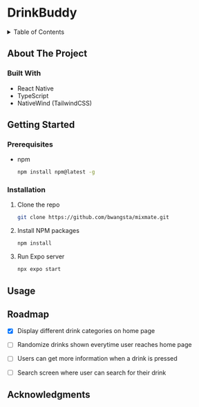 # DrinkBuddy
<!-- TABLE OF CONTENTS -->
<details>
  <summary>Table of Contents</summary>
  <ol>
    <li>
      <a href="#about-the-project">About The Project</a>
      <ul>
        <li><a href="#built-with">Built With</a></li>
      </ul>
    </li>
    <li>
      <a href="#getting-started">Getting Started</a>
      <ul>
        <li><a href="#prerequisites">Prerequisites</a></li>
        <li><a href="#installation">Installation</a></li>
      </ul>
    </li>
    <li><a href="#usage">Usage</a></li>
    <li><a href="#roadmap">Roadmap</a></li>
    <li><a href="#acknowledgments">Acknowledgments</a></li>
  </ol>
</details>



<!-- ABOUT THE PROJECT -->
## About The Project


### Built With
* React Native
* TypeScript
* NativeWind (TailwindCSS)

<!-- GETTING STARTED -->
## Getting Started
### Prerequisites
* npm
  ```sh
  npm install npm@latest -g
  ```

### Installation

1. Clone the repo
   ```sh
   git clone https://github.com/bwangsta/mixmate.git
   ```
2. Install NPM packages
   ```sh
   npm install
   ```
3. Run Expo server
   ```sh
   npx expo start
   ```

## Usage


<!-- ROADMAP -->
## Roadmap
* [x] Display different drink categories on home page
* [ ] Randomize drinks shown everytime user reaches home page
* [ ] Users can get more information when a drink is pressed
* [ ] Search screen where user can search for their drink


<!-- ACKNOWLEDGMENTS -->
## Acknowledgments